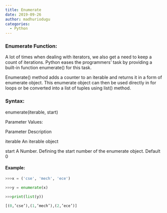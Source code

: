 ```yaml
---
title: Enumerate
date: 2019-09-26
author: madhuriodugu
categories:
  - Python
---
```



### Enumerate Function:

A lot of times when dealing with iterators, we also get a need to keep a count of iterations. Python eases the programmers’ task by providing a built-in function enumerate() for this task.

Enumerate() method adds a counter to an iterable and returns it in a form of enumerate object. This enumerate object can then be used directly in for loops or be converted into a list of tuples using list() method.

### Syntax:

enumerate(iterable, start)

Parameter Values:

Parameter	Description

iterable	An iterable object

start	A Number. Defining the start number of the enumerate object. Default 0

#### Example:
```python
>>>x = ('cse', 'mech', 'ece')

>>>y = enumerate(x)

>>>print(list(y))

[(0,’cse’),(1,’mech’),(2,’ece’)]

```

